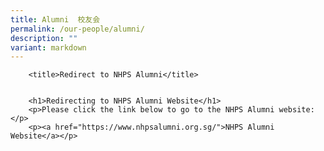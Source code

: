 ```yaml
---
title: Alumni  校友会
permalink: /our-people/alumni/
description: ""
variant: markdown
---
```



		<title>Redirect to NHPS Alumni</title>


		<h1>Redirecting to NHPS Alumni Website</h1>
		<p>Please click the link below to go to the NHPS Alumni website:</p>
		<p><a href="https://www.nhpsalumni.org.sg/">NHPS Alumni Website</a></p>

